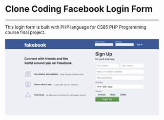 #  Clone Coding Facebook Login Form
---
This login form is built with PHP language for CS85 PHP Programming course final project.

![Fakebook Login page](sample/loginpage.png)
